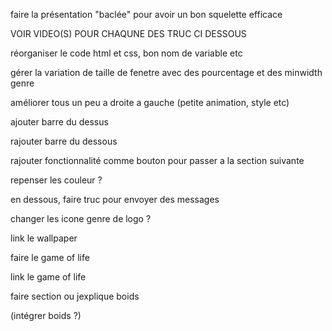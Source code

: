 faire la présentation "baclée" pour avoir un bon squelette efficace

VOIR VIDEO(S) POUR CHAQUNE DES TRUC CI DESSOUS

réorganiser le code html et css, bon nom de variable etc

gérer la variation de taille de fenetre avec des pourcentage et des minwidth genre

améliorer tous un peu a droite a gauche (petite animation, style etc)

ajouter barre du dessus

rajouter barre du dessous

rajouter fonctionnalité comme bouton pour passer a la section suivante

repenser les couleur ?

en dessous, faire truc pour envoyer des messages



changer les icone genre de logo ?




link le wallpaper

faire le game of life

link le game of life

faire section ou jexplique boids






(intégrer boids ?)